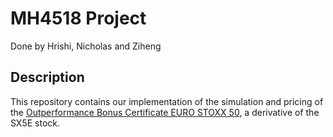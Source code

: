 # MH4518 Project
Done by Hrishi, Nicholas and Ziheng

## Description
This repository contains our implementation of the simulation and pricing of the [Outperformance Bonus Certificate EURO STOXX 50](https://derivative.credit-suisse.com/ch/ch/en/detail/outperformance-bonus-certificate-euro-stoxx-50/CH1149494077/114949407), a derivative of the SX5E stock.
